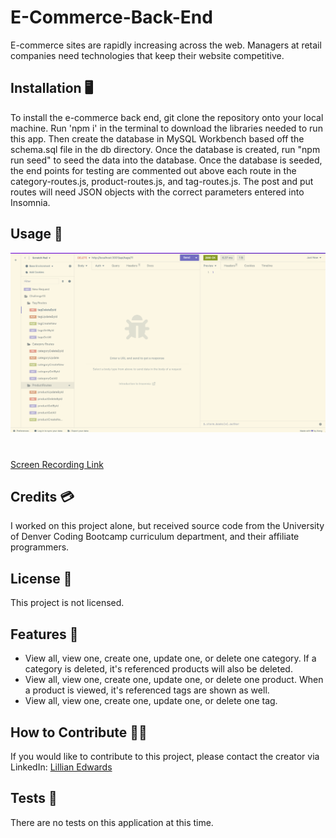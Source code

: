 # E-Commerce-Back-End

E-commerce sites are rapidly increasing across the web. Managers at retail companies need technologies that keep their website competitive. 

## Installation 🖥️
To install the e-commerce back end, git clone the repository onto your local machine. Run 'npm i' in the terminal to download the libraries needed to run this app. Then create the database in MySQL Workbench based off the schema.sql file in the db directory. Once the database is created, run "npm run seed" to seed the data into the database. Once the database is seeded, the end points for testing are commented out above each route in the category-routes.js, product-routes.js, and tag-routes.js. The post and put routes will need JSON objects with the correct parameters entered into Insomnia. 

## Usage 📸
![screenshot of Insomnia with all routes](./EcommerceBackEndScreenshot.png)
#
[Screen Recording Link](https://drive.google.com/file/d/1ATF3w4BKjiiVNHBg6mC_O_Ymt2WR7mjg/view)

## Credits 💳
I worked on this project alone, but received source code from the University of Denver Coding Bootcamp curriculum department, and their affiliate programmers. 

## License 🪪
This project is not licensed. 

## Features 📝
- View all, view one, create one, update one, or delete one category. If a category is deleted, it's referenced products will also be deleted.
- View all, view one, create one, update one, or delete one product. When a product is viewed, it's referenced tags are shown as well. 
- View all, view one, create one, update one, or delete one tag. 

## How to Contribute 🤝🏼

If you would like to contribute to this project, please contact the creator via LinkedIn: [Lillian Edwards](https://www.linkedin.com/in/lillian-edwards63/)

## Tests 🧪
There are no tests on this application at this time.  